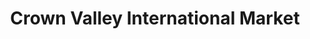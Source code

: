 ---
title: "Crown Valley International Market"
url: /mission-viejo/crown-valley-international-market/
shop: supermarket
---